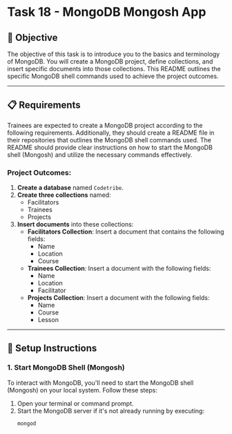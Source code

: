 # Task 18 - MongoDB Mongosh App

## 🎯 Objective
The objective of this task is to introduce you to the basics and terminology of MongoDB. You will create a MongoDB project, define collections, and insert specific documents into those collections. This README outlines the specific MongoDB shell commands used to achieve the project outcomes.

---

## 📋 Requirements
Trainees are expected to create a MongoDB project according to the following requirements. Additionally, they should create a README file in their repositories that outlines the MongoDB shell commands used. The README should provide clear instructions on how to start the MongoDB shell (Mongosh) and utilize the necessary commands effectively.

### Project Outcomes:

1. **Create a database** named `Codetribe`.
2. **Create three collections** named:
   - Facilitators
   - Trainees
   - Projects
3. **Insert documents** into these collections:
   - **Facilitators Collection**: Insert a document that contains the following fields:
     - Name
     - Location
     - Course
   - **Trainees Collection**: Insert a document with the following fields:
     - Name
     - Location
     - Facilitator
   - **Projects Collection**: Insert a document with the following fields:
     - Name
     - Course
     - Lesson

---

## 🔧 Setup Instructions

### 1. Start MongoDB Shell (Mongosh)
To interact with MongoDB, you'll need to start the MongoDB shell (Mongosh) on your local system. Follow these steps:

1. Open your terminal or command prompt.
2. Start the MongoDB server if it's not already running by executing:
   ```bash
   mongod
